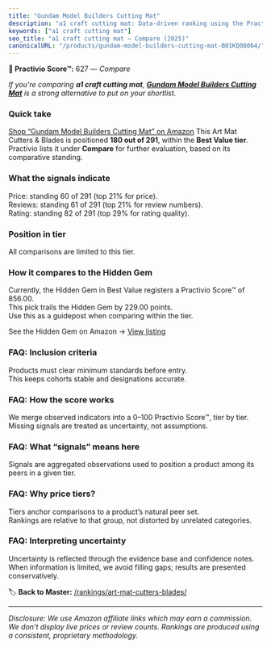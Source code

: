 ```yaml
---
title: "Gundam Model Builders Cutting Mat"
description: "a1 craft cutting mat: Data-driven ranking using the Practivio Score™. Positioned by quality, value, demand, findability, momentum."
keywords: ["a1 craft cutting mat"]
seo_title: "a1 craft cutting mat — Compare (2025)"
canonicalURL: "/products/gundam-model-builders-cutting-mat-B01KQ08064/"
---
```


**🛒 Practivio Score™:** 627 — _Compare_


*If you're comparing **a1 craft cutting mat**, **[Gundam Model Builders Cutting Mat](https://www.amazon.com/dp/B01KQ08064?tag=practivio-20)** is a strong alternative to put on your shortlist.*
### Quick take
[Shop “Gundam Model Builders Cutting Mat” on Amazon](https://www.amazon.com/dp/B01KQ08064?tag=practivio-20)
This Art Mat Cutters & Blades is positioned **180 out of 291**, within the **Best Value tier**.  
Practivio lists it under **Compare** for further evaluation, based on its comparative standing.

### What the signals indicate
Price: standing 60 of 291 (top 21% for price).  
Reviews: standing 61 of 291 (top 21% for review numbers).  
Rating: standing 82 of 291 (top 29% for rating quality).  

### Position in tier
All comparisons are limited to this tier.

### How it compares to the Hidden Gem
Currently, the Hidden Gem in Best Value registers a Practivio Score™ of 856.00.  
This pick trails the Hidden Gem by 229.00 points.  
Use this as a guidepost when comparing within the tier.  

See the Hidden Gem on Amazon → [View listing](https://www.amazon.com/dp/B0C8BRB3RH?tag=practivio-20)

### FAQ: Inclusion criteria
Products must clear minimum standards before entry.  
This keeps cohorts stable and designations accurate.

### FAQ: How the score works
We merge observed indicators into a 0–100 Practivio Score™, tier by tier.  
Missing signals are treated as uncertainty, not assumptions.

### FAQ: What “signals” means here
Signals are aggregated observations used to position a product among its peers in a given tier.

### FAQ: Why price tiers?
Tiers anchor comparisons to a product’s natural peer set.  
Rankings are relative to that group, not distorted by unrelated categories.

### FAQ: Interpreting uncertainty
Uncertainty is reflected through the evidence base and confidence notes.  
When information is limited, we avoid filling gaps; results are presented conservatively.

<!-- Missing template for Compare/CompareWithinPriceClass -->


🏷️ **Back to Master:** [/rankings/art-mat-cutters-blades/](/rankings/art-mat-cutters-blades/)

---
_Disclosure: We use Amazon affiliate links which may earn a commission. We don’t display live prices or review counts. Rankings are produced using a consistent, proprietary methodology._
